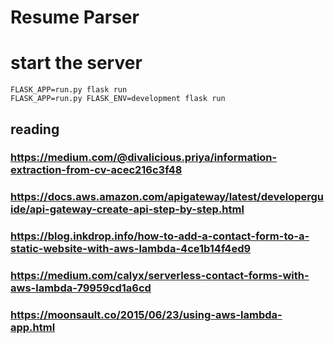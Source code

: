 # Resume Parser

# start the server
```
FLASK_APP=run.py flask run
FLASK_APP=run.py FLASK_ENV=development flask run
```

## reading
### https://medium.com/@divalicious.priya/information-extraction-from-cv-acec216c3f48
### https://docs.aws.amazon.com/apigateway/latest/developerguide/api-gateway-create-api-step-by-step.html
### https://blog.inkdrop.info/how-to-add-a-contact-form-to-a-static-website-with-aws-lambda-4ce1b14f4ed9
### https://medium.com/calyx/serverless-contact-forms-with-aws-lambda-79959cd1a6cd
### https://moonsault.co/2015/06/23/using-aws-lambda-app.html
